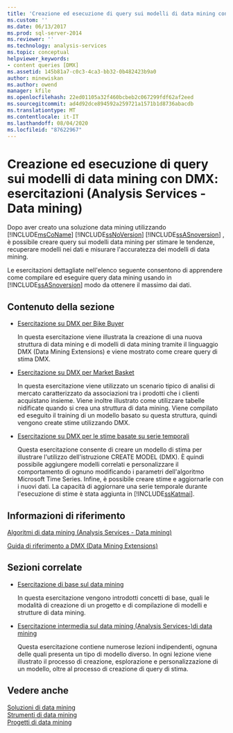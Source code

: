 ```yaml
---
title: 'Creazione ed esecuzione di query sui modelli di data mining con DMX: esercitazioni (Analysis Services-Data mining) | Microsoft Docs'
ms.custom: ''
ms.date: 06/13/2017
ms.prod: sql-server-2014
ms.reviewer: ''
ms.technology: analysis-services
ms.topic: conceptual
helpviewer_keywords:
- content queries [DMX]
ms.assetid: 145b81a7-c0c3-4ca3-bb32-0b482423b9a0
author: minewiskan
ms.author: owend
manager: kfile
ms.openlocfilehash: 22ed01105a32f460bcbeb2c067299fdf62af2eed
ms.sourcegitcommit: ad4d92dce894592a259721a1571b1d8736abacdb
ms.translationtype: MT
ms.contentlocale: it-IT
ms.lasthandoff: 08/04/2020
ms.locfileid: "87622967"
---
```

# <a name="creating-and-querying-data-mining-models-with-dmx-tutorials-analysis-services---data-mining"></a>Creazione ed esecuzione di query sui modelli di data mining con DMX: esercitazioni (Analysis Services - Data mining)
  Dopo aver creato una soluzione data mining utilizzando [!INCLUDE[msCoName](../includes/msconame-md.md)] [!INCLUDE[ssNoVersion](../includes/ssnoversion-md.md)] [!INCLUDE[ssASnoversion](../includes/ssasnoversion-md.md)] , è possibile creare query sui modelli data mining per stimare le tendenze, recuperare modelli nei dati e misurare l'accuratezza dei modelli di data mining.  
  
 Le esercitazioni dettagliate nell'elenco seguente consentono di apprendere come compilare ed eseguire query data mining usando in [!INCLUDE[ssASnoversion](../includes/ssasnoversion-md.md)] modo da ottenere il massimo dai dati.  
  
## <a name="in-this-section"></a>Contenuto della sezione  
  
-   [Esercitazione su DMX per Bike Buyer](../../2014/tutorials/bike-buyer-dmx-tutorial.md)  
  
     In questa esercitazione viene illustrata la creazione di una nuova struttura di data mining e di modelli di data mining tramite il linguaggio DMX (Data Mining Extensions) e viene mostrato come creare query di stima DMX.  
  
-   [Esercitazione su DMX per Market Basket](../../2014/tutorials/market-basket-dmx-tutorial.md)  
  
     In questa esercitazione viene utilizzato un scenario tipico di analisi di mercato caratterizzato da associazioni tra i prodotti che i clienti acquistano insieme. Viene inoltre illustrato come utilizzare tabelle nidificate quando si crea una struttura di data mining. Viene compilato ed eseguito il training di un modello basato su questa struttura, quindi vengono create stime utilizzando DMX.  
  
-   [Esercitazione su DMX per le stime basate su serie temporali](../../2014/tutorials/time-series-prediction-dmx-tutorial.md)  
  
     Questa esercitazione consente di creare un modello di stima per illustrare l'utilizzo dell'istruzione CREATE MODEL (DMX). È quindi possibile aggiungere modelli correlati e personalizzare il comportamento di ognuno modificando i parametri dell'algoritmo Microsoft Time Series. Infine, è possibile creare stime e aggiornarle con i nuovi dati. La capacità di aggiornare una serie temporale durante l'esecuzione di stime è stata aggiunta in [!INCLUDE[ssKatmai](../includes/sskatmai-md.md)].  
  
## <a name="reference"></a>Informazioni di riferimento  
 [Algoritmi di data mining &#40;Analysis Services - Data mining&#41;](../../2014/analysis-services/data-mining/data-mining-algorithms-analysis-services-data-mining.md)  
  
 [Guida di riferimento a DMX &#40;Data Mining Extensions&#41;](/sql/dmx/data-mining-extensions-dmx-reference)  
  
## <a name="related-sections"></a>Sezioni correlate  
  
-   [Esercitazione di base sul data mining](../../2014/tutorials/basic-data-mining-tutorial.md)  
  
     In questa esercitazione vengono introdotti concetti di base, quali le modalità di creazione di un progetto e di compilazione di modelli e strutture di data mining.  
  
-   [Esercitazione intermedia sul data mining &#40;Analysis Services-&#41;di data mining](../../2014/tutorials/intermediate-data-mining-tutorial-analysis-services-data-mining.md)  
  
     Questa esercitazione contiene numerose lezioni indipendenti, ognuna delle quali presenta un tipo di modello diverso. In ogni lezione viene illustrato il processo di creazione, esplorazione e personalizzazione di un modello, oltre al processo di creazione di query di stima.  
  
## <a name="see-also"></a>Vedere anche  
 [Soluzioni di data mining](../../2014/analysis-services/data-mining/data-mining-solutions.md)   
 [Strumenti di data mining](../../2014/analysis-services/data-mining/data-mining-tools.md)   
 [Progetti di data mining](../../2014/analysis-services/data-mining/data-mining-projects.md)  
  
  
